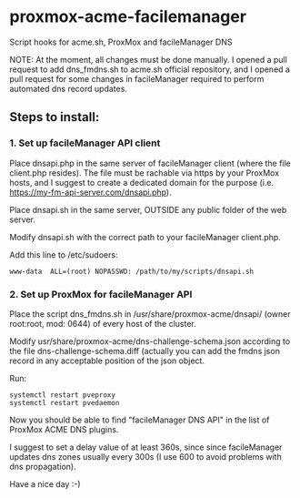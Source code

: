 # proxmox-acme-facilemanager
Script hooks for acme.sh, ProxMox and facileManager DNS

NOTE:
At the moment, all changes must be done manually. I opened a pull request to add dns_fmdns.sh to acme.sh official repository, and I opened a pull request for some changes in facileManager required to perform automated dns record updates.

## Steps to install:

### 1. Set up facileManager API client

Place dnsapi.php in the same server of facileManager client (where the file client.php resides). The file must be rachable via https by your ProxMox hosts, and I suggest to create a dedicated domain for the purpose (i.e. https://my-fm-api-server.com/dnsapi.php).

Place dnsapi.sh in the same server, OUTSIDE any public folder of the web server.

Modify dnsapi.sh with the correct path to your facileManager client.php.

Add this line to /etc/sudoers:
```
www-data  ALL=(root) NOPASSWD: /path/to/my/scripts/dnsapi.sh
```

### 2. Set up ProxMox for facileManager API

Place the script dns_fmdns.sh in /usr/share/proxmox-acme/dnsapi/ (owner root:root, mod: 0644) of every host of the cluster.

Modify usr/share/proxmox-acme/dns-challenge-schema.json according to the file dns-challenge-schema.diff (actually you can add the fmdns json record in any acceptable position of the json object.

Run:
```
systemctl restart pveproxy
systemctl restart pvedaemon
```

Now you should be able to find "facileManager DNS API" in the list of ProxMox ACME DNS plugins.

I suggest to set a delay value of at least 360s, since since facileManager updates dns zones usually every 300s (I use 600 to avoid problems with dns propagation).

Have a nice day :-)

